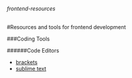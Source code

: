 ###### frontend-resources
#Resources and tools for frontend development

###Coding Tools

######Code Editors

* [brackets](http://brackets.io/)
* [sublime text](http://www.sublimetext.com/)
